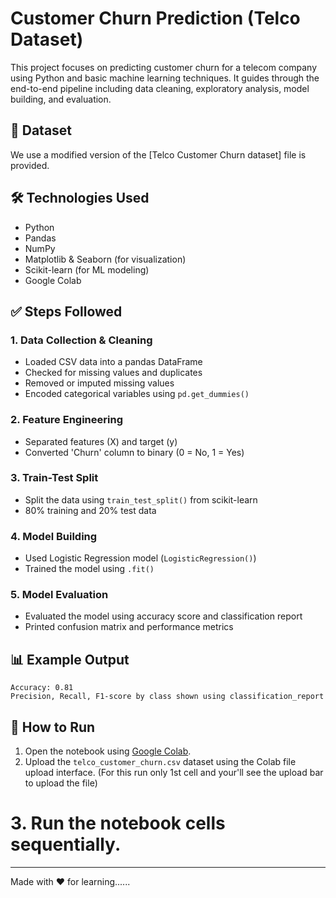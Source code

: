 
# Customer Churn Prediction (Telco Dataset)

This project focuses on predicting customer churn for a telecom company using Python and basic machine learning techniques. It guides through the end-to-end pipeline including data cleaning, exploratory analysis, model building, and evaluation.

## 📁 Dataset

We use a modified version of the [Telco Customer Churn dataset] file is provided.

## 🛠️ Technologies Used

- Python  
- Pandas  
- NumPy  
- Matplotlib & Seaborn (for visualization)  
- Scikit-learn (for ML modeling)  
- Google Colab  

## ✅ Steps Followed

### 1. Data Collection & Cleaning
- Loaded CSV data into a pandas DataFrame  
- Checked for missing values and duplicates  
- Removed or imputed missing values  
- Encoded categorical variables using `pd.get_dummies()`  

### 2. Feature Engineering
- Separated features (X) and target (y)  
- Converted 'Churn' column to binary (0 = No, 1 = Yes)  

### 3. Train-Test Split
- Split the data using `train_test_split()` from scikit-learn  
- 80% training and 20% test data  

### 4. Model Building
- Used Logistic Regression model (`LogisticRegression()`)  
- Trained the model using `.fit()`  

### 5. Model Evaluation
- Evaluated the model using accuracy score and classification report  
- Printed confusion matrix and performance metrics  

## 📊 Example Output

```
Accuracy: 0.81
Precision, Recall, F1-score by class shown using classification_report
```

## 📂 How to Run

1. Open the notebook using [Google Colab](https://colab.research.google.com/).  
2. Upload the `telco_customer_churn.csv` dataset using the Colab file upload interface.   (For this run only 1st cell and your'll see the upload bar to upload the file)
# 3. Run the notebook cells sequentially.

---

Made with ❤️ for learning......
